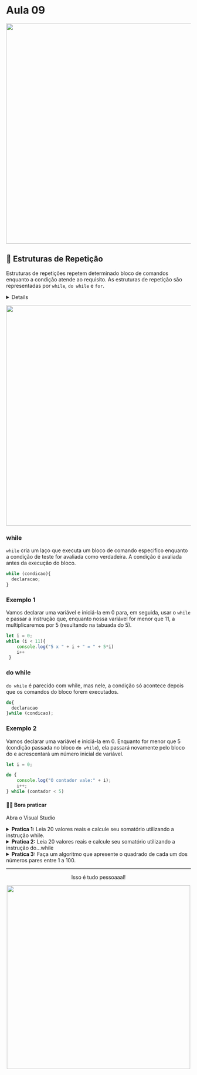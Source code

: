 # Aula 09

<p align="center">
  <img width="600" src="https://camo.githubusercontent.com/b30511722f70fde6e05fb4aec88d0e83b11484fb5e80f4557af6c5ed19767f24/68747470733a2f2f7468756d62732e6766796361742e636f6d2f41676974617465644c6f6e656c79426c61636b6275636b2d6d61782d316d622e676966">
</p> 

## 🔁 Estruturas de Repetição

Estruturas de repetições repetem determinado bloco de comandos enquanto a condição atende ao requisito. As estruturas de repetição são representadas por `while`, `do while` e `for`.

<details>
Diferença entre for, while e do while:

https://developer.mozilla.org/pt-BR/docs/Web/JavaScript/Guide/Loops_and_iteration
</details>

<p align="center">
  <img width="600" src= "https://wiki.sj.ifsc.edu.br/images/7/7c/Fig039_MCO018703.jpg"> 
 </p>
  
### while

`while` cria um laço que executa um bloco de comando especifico enquanto a condição de teste for avaliada como verdadeira. A condição é avaliada antes da execução do bloco.

```javascript
while (condicao){
  declaracao;
}
```

### Exemplo 1

Vamos declarar uma variável e iniciá-la em 0 para, em seguida, usar o `while` e passar a instrução que, enquanto nossa variável for menor que 11, a multiplicaremos por 5 (resultando na tabuada do 5).

```javascript
let i = 0;
while (i < 11){
    console.log("5 x " + i + " = " + 5*i)
    i++
 }
 ```
 
### do while

`do while` é parecido com while, mas nele, a condição só acontece depois que os comandos do bloco forem executados.

```javascript
do{
  declaracao
}while (condicao);
```

### Exemplo 2
Vamos declarar uma variável e iniciá-la em 0. Enquanto for menor que 5 (condição passada no bloco `do while`), ela passará novamente pelo bloco do e acrescentará um número inicial de variável.

```javascript
let i = 0;

do {
    console.log("O contador vale:" + i);
    i++;
} while (contador < 5)
```

#### 🏋🏽 Bora praticar 
  Abra o Visual Studio 

  <details>
  <summary> <b>Pratica 1:</b> Leia 20 valores reais e calcule seu somatório utilizando a instrução while.</summary>
  </details>
  
 <details>  
 <summary><b>Pratica 2:</b> Leia 20 valores reais e calcule seu somatório utilizando a instrução do...while </summary>

  </details>

 <details>  
 <summary><b>Pratica 3:</b> Faça um algoritmo que apresente o quadrado de cada um dos números pares entre 1 a 100.</summary>
 </details>
 
 
 
---

<p align="center">
  Isso é tudo pessoaaal!
</p>

<p align="center">
  <img src="https://camo.githubusercontent.com/0ae622f2ae10d672df09248a9d00ec6ce16558dad1c305531cb4caf33137b784/68747470733a2f2f7468756d62732e6766796361742e636f6d2f416767726573736976654a65616c6f7573416d75726d696e6e6f772d73697a655f726573747269637465642e676966" width="500"/>
</p>
